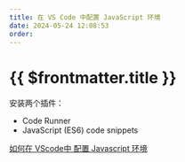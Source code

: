 ```yaml
---
title: 在 VS Code 中配置 JavaScript 环境
date: 2024-05-24 12:08:53
order: 
---
```


# {{ $frontmatter.title }}

安装两个插件：

- Code Runner
- JavaScript (ES6) code snippets

[如何在 VScode中 配置 Javascript 环境](https://blog.csdn.net/Viviane_2022/article/details/133117450)
